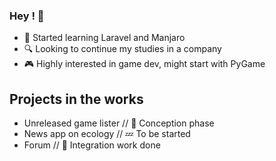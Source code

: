 ### Hey ! 👋

- 🌱 Started learning Laravel and Manjaro
- 🔍 Looking to continue my studies in a company
- 🎮 Highly interested in game dev, might start with PyGame

## Projects in the works

- Unreleased game lister // :pencil: Conception phase
- News app on ecology // :zzz: To be started
- Forum // :stars: Integration work done


<!---
Theo-Beaudouin/Theo-Beaudouin is a ✨ special ✨ repository because its `README.md` (this file) appears on your GitHub profile.
You can click the Preview link to take a look at your changes.
--->
